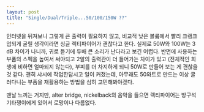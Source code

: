 ```yaml
---
layout: post
title: "Single/Dual/Triple...50/100/150W ??"
---
```


인터넷을 뒤져보니 그렇게 큰 출력이 필요하지 않고, 비교적 낮은 볼륨에서 빨리 크랭크 업되게 굴릴 생각이라면 싱글 렉티파이어가 괜찮다고 한다. 실제로 50W와 100W는 3 dB 차이가 나니까, 귀로 듣기에 두배 큰 소리가 난다라고 보긴 어렵다. 반면에 사용하는 부품의 스펙을 높여서 써야되고 2알의 출력관이 더 들어가는 차이가 있고 (전체적인 희생에 비하면 얼마되지 않는다), 부피를 더 차지하게 되니 50W로 만들어 보는 게 괜찮을 것 같다. 괜히 샤시에 작업한답시고 일이 커졌는데, 아무래도 50와트로 만드는 이상 굴러다니는 부품을 재활용하는 방법을 심히 고민해봐야겠다.

맨날 느끼는 거지만, alter bridge, nickelback의 음악을 들으면 렉티파이어는 방구석 기타쟁이에게 있어서 로망이나 다름없다. 


